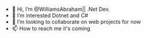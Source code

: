 - 👋 Hi, I’m @WilliamsAbraham|| .Net Dev.
- 👀 I’m interested Dotnet and C#
- 💞️ I’m looking to collaborate on web projects for now
- 📫 How to reach me it's coming

<!---
WilliamsAbraham/WilliamsAbraham is a ✨ special ✨ repository because its `README.md` (this file) appears on your GitHub profile.
You can click the Preview link to take a look at your changes.
--->
